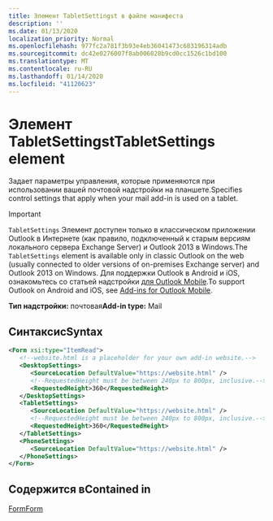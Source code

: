 ```yaml
---
title: Элемент TabletSettingst в файле манифеста
description: ''
ms.date: 01/13/2020
localization_priority: Normal
ms.openlocfilehash: 977fc2a781f3b93e4eb36041473c683196314adb
ms.sourcegitcommit: dc42e0276007f8ab006028b9cd0cc1526c1bd100
ms.translationtype: MT
ms.contentlocale: ru-RU
ms.lasthandoff: 01/14/2020
ms.locfileid: "41120623"
---
```

# <a name="tabletsettings-element"></a><span data-ttu-id="a8957-102">Элемент TabletSettingst</span><span class="sxs-lookup"><span data-stu-id="a8957-102">TabletSettings element</span></span>

<span data-ttu-id="a8957-103">Задает параметры управления, которые применяются при использовании вашей почтовой надстройки на планшете.</span><span class="sxs-lookup"><span data-stu-id="a8957-103">Specifies control settings that apply when your mail add-in is used on a tablet.</span></span>

> [!IMPORTANT]
> <span data-ttu-id="a8957-104">`TabletSettings` Элемент доступен только в классическом приложении Outlook в Интернете (как правило, подключенный к старым версиям локального сервера Exchange Server) и Outlook 2013 в Windows.</span><span class="sxs-lookup"><span data-stu-id="a8957-104">The `TabletSettings` element is available only in classic Outlook on the web (usually connected to older versions of on-premises Exchange server) and Outlook 2013 on Windows.</span></span> <span data-ttu-id="a8957-105">Для поддержки Outlook в Android и iOS, ознакомьтесь со статьей надстройки [для Outlook Mobile](/outlook/add-ins/outlook-mobile-addins).</span><span class="sxs-lookup"><span data-stu-id="a8957-105">To support Outlook on Android and iOS, see [Add-ins for Outlook Mobile](/outlook/add-ins/outlook-mobile-addins).</span></span>

<span data-ttu-id="a8957-106">**Тип надстройки:** почтовая</span><span class="sxs-lookup"><span data-stu-id="a8957-106">**Add-in type:** Mail</span></span>

## <a name="syntax"></a><span data-ttu-id="a8957-107">Синтаксис</span><span class="sxs-lookup"><span data-stu-id="a8957-107">Syntax</span></span>

```XML
<Form xsi:type="ItemRead">
   <!--website.html is a placeholder for your own add-in website.-->
   <DesktopSettings>
      <SourceLocation DefaultValue="https://website.html" />
      <!--RequestedHeight must be between 240px to 800px, inclusive.-->
      <RequestedHeight>360</RequestedHeight>
   </DesktopSettings>
   <TabletSettings>
      <SourceLocation DefaultValue="https://website.html" />
      <!--RequestedHeight must be between 240px to 800px, inclusive.-->
      <RequestedHeight>360</RequestedHeight>
   </TabletSettings>
   <PhoneSettings>
      <SourceLocation DefaultValue="https://website.html" />
   </PhoneSettings>
</Form>
```

## <a name="contained-in"></a><span data-ttu-id="a8957-108">Содержится в</span><span class="sxs-lookup"><span data-stu-id="a8957-108">Contained in</span></span>

[<span data-ttu-id="a8957-109">Form</span><span class="sxs-lookup"><span data-stu-id="a8957-109">Form</span></span>](form.md)


